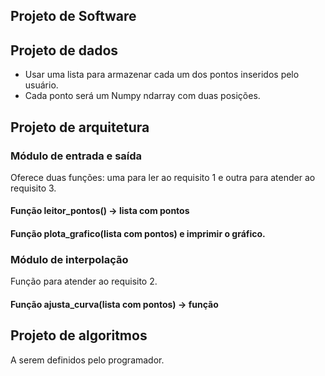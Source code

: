 ## Projeto de Software

## Projeto de dados

- Usar uma lista para armazenar cada um dos pontos inseridos pelo usuário.
- Cada ponto será um Numpy ndarray com duas posições.

## Projeto de arquitetura

### Módulo de entrada e saída

Oferece duas funções: uma para ler ao requisito 1 e outra para atender ao requisito 3.

#### Função leitor_pontos() -> lista com pontos

#### Função plota_grafico(lista com pontos) e imprimir o gráfico.

### Módulo de interpolação

Função para atender ao requisito 2.

#### Função ajusta_curva(lista com pontos) -> função

## Projeto de algoritmos

A serem definidos pelo programador.